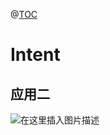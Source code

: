 @[TOC](实验五)
# Intent
## 应用二

![在这里插入图片描述](https://img-blog.csdnimg.cn/20190514113607408.png?x-oss-process=image/watermark,type_ZmFuZ3poZW5naGVpdGk,shadow_10,text_aHR0cHM6Ly9ibG9nLmNzZG4ubmV0L3FxXzQyMjQxNDEy,size_16,color_FFFFFF,t_70)
